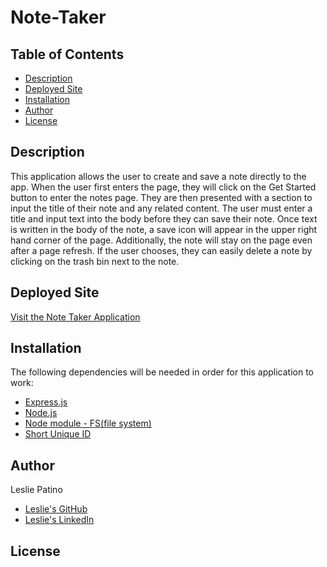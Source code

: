 # Note-Taker


## Table of Contents
* [Description](#description)
* [Deployed Site](#link)
* [Installation](#installation)
* [Author](#author)
* [License](#license)


## Description
This application allows the user to create and save a note directly to the app. When the user first enters the page, they will click on the Get Started button to enter the notes page. They are then presented with a section to input the title of their note and any related content. The user must enter a title and input text into the body before they can save their note. Once text is written in the body of the note, a save icon will appear in the upper right hand corner of the page.
Additionally, the note will stay on the page even after a page refresh. If the user chooses, they can easily delete a note by clicking on the trash bin next to the note. 


## Deployed Site
[Visit the Note Taker Application](https://obscure-waters-08324.herokuapp.com/)


## Installation
The following dependencies will be needed in order for this application to work:
* [Express.js](https://expressjs.com/)
* [Node.js](https://nodejs.org/en/)
* [Node module - FS(file system) ](https://nodejs.org/api/fs.html)
* [Short Unique ID](https://www.npmjs.com/package/short-unique-id)



## Author
Leslie Patino
* [Leslie's GitHub](https://github.com/lesliejpatino)
* [Leslie's LinkedIn](https://www.linkedin.com/in/lesliejpatino/)


## License